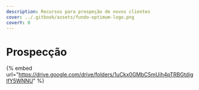 ```yaml
---
description: Recursos para prospeção de novos clientes
cover: ../.gitbook/assets/fundo-optimum-logo.png
coverY: 0
---
```


# Prospecção

{% embed url="https://drive.google.com/drive/folders/1uCkx0GMbC5mUih4pTRBGtdiglfY5WNNU" %}
